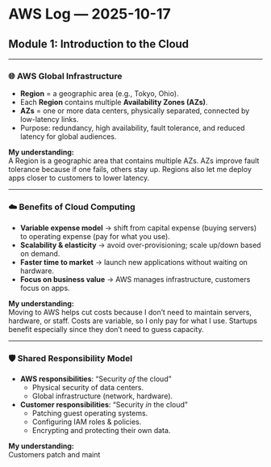 # AWS Log — 2025-10-17  
## Module 1: Introduction to the Cloud  

---

### 🌐 AWS Global Infrastructure
- **Region** = a geographic area (e.g., Tokyo, Ohio).  
- Each **Region** contains multiple **Availability Zones (AZs)**.  
- **AZs** = one or more data centers, physically separated, connected by low-latency links.  
- Purpose: redundancy, high availability, fault tolerance, and reduced latency for global audiences.  

**My understanding:**  
A Region is a geographic area that contains multiple AZs. AZs improve fault tolerance because if one fails, others stay up. Regions also let me deploy apps closer to customers to lower latency.  

---

### ☁️ Benefits of Cloud Computing
- **Variable expense model** → shift from capital expense (buying servers) to operating expense (pay for what you use).  
- **Scalability & elasticity** → avoid over-provisioning; scale up/down based on demand.  
- **Faster time to market** → launch new applications without waiting on hardware.  
- **Focus on business value** → AWS manages infrastructure, customers focus on apps.  

**My understanding:**  
Moving to AWS helps cut costs because I don’t need to maintain servers, hardware, or staff. Costs are variable, so I only pay for what I use. Startups benefit especially since they don’t need to guess capacity.  

---

### 🛡 Shared Responsibility Model
- **AWS responsibilities**: “Security *of* the cloud”  
  - Physical security of data centers.  
  - Global infrastructure (network, hardware).  
- **Customer responsibilities**: “Security *in* the cloud”  
  - Patching guest operating systems.  
  - Configuring IAM roles & policies.  
  - Encrypting and protecting their own data.  

**My understanding:**  
Customers patch and maint
